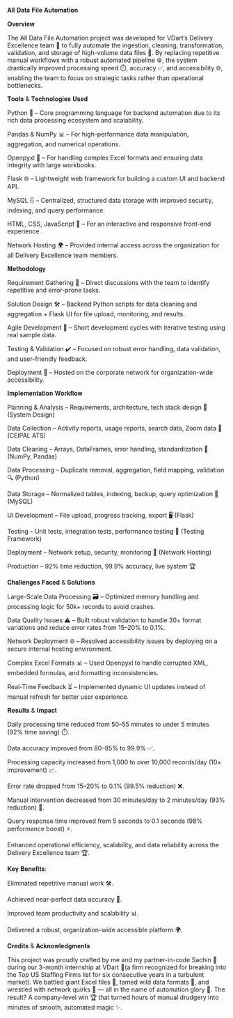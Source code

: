 𝐀𝐥𝐥 𝐃𝐚𝐭𝐚 𝐅𝐢𝐥𝐞 𝐀𝐮𝐭𝐨𝐦𝐚𝐭𝐢𝐨𝐧

𝐎𝐯𝐞𝐫𝐯𝐢𝐞𝐰

The All Data File Automation project was developed for VDart’s Delivery Excellence team 🏢 to fully automate the ingestion, cleaning, transformation, validation, and storage of high-volume data files 📂. By replacing repetitive manual workflows with a robust automated pipeline ⚙️, the system drastically improved processing speed ⏱️, accuracy ✅, and accessibility 🌐, enabling the team to focus on strategic tasks rather than operational bottlenecks.

𝐓𝐨𝐨𝐥𝐬 & 𝐓𝐞𝐜𝐡𝐧𝐨𝐥𝐨𝐠𝐢𝐞𝐬 𝐔𝐬𝐞𝐝

Python 🐍 – Core programming language for backend automation due to its rich data processing ecosystem and scalability.

Pandas & NumPy 📊 – For high-performance data manipulation, aggregation, and numerical operations.

Openpyxl 📄 – For handling complex Excel formats and ensuring data integrity with large workbooks.

Flask 🌐 – Lightweight web framework for building a custom UI and backend API.

MySQL 🗄️ – Centralized, structured data storage with improved security, indexing, and query performance.

HTML, CSS, JavaScript 🎨 – For an interactive and responsive front-end experience.

Network Hosting 🌍 – Provided internal access across the organization for all Delivery Excellence team members.

𝐌𝐞𝐭𝐡𝐨𝐝𝐨𝐥𝐨𝐠𝐲

Requirement Gathering 📝 – Direct discussions with the team to identify repetitive and error-prone tasks.

Solution Design 🛠️ – Backend Python scripts for data cleaning and aggregation + Flask UI for file upload, monitoring, and results.

Agile Development 🔄 – Short development cycles with iterative testing using real sample data.

Testing & Validation ✔️ – Focused on robust error handling, data validation, and user-friendly feedback.

Deployment 🚀 – Hosted on the corporate network for organization-wide accessibility.

𝐈𝐦𝐩𝐥𝐞𝐦𝐞𝐧𝐭𝐚𝐭𝐢𝐨𝐧 𝐖𝐨𝐫𝐤𝐟𝐥𝐨𝐰

Planning & Analysis – Requirements, architecture, tech stack design 📐 (System Design)

Data Collection – Activity reports, usage reports, search data, Zoom data 📑 (CEIPAL ATS)

Data Cleaning – Arrays, DataFrames, error handling, standardization 🧹 (NumPy, Pandas)

Data Processing – Duplicate removal, aggregation, field mapping, validation 🔍 (Python)

Data Storage – Normalized tables, indexing, backup, query optimization 💾 (MySQL)

UI Development – File upload, progress tracking, export 🖥️ (Flask)

Testing – Unit tests, integration tests, performance testing 🧪 (Testing Framework)

Deployment – Network setup, security, monitoring 🔐 (Network Hosting)

Production – 92% time reduction, 99.9% accuracy, live system 🏆

𝐂𝐡𝐚𝐥𝐥𝐞𝐧𝐠𝐞𝐬 𝐅𝐚𝐜𝐞𝐝 & 𝐒𝐨𝐥𝐮𝐭𝐢𝐨𝐧𝐬

Large-Scale Data Processing 🗃️ – Optimized memory handling and processing logic for 50k+ records to avoid crashes.

Data Quality Issues ⚠️ – Built robust validation to handle 30+ format variations and reduce error rates from 15–20% to 0.1%.

Network Deployment 🌐 – Resolved accessibility issues by deploying on a secure internal hosting environment.

Complex Excel Formats 📊 – Used Openpyxl to handle corrupted XML, embedded formulas, and formatting inconsistencies.

Real-Time Feedback ⏳ – Implemented dynamic UI updates instead of manual refresh for better user experience.

𝐑𝐞𝐬𝐮𝐥𝐭𝐬 & 𝐈𝐦𝐩𝐚𝐜𝐭

Daily processing time reduced from 50–55 minutes to under 5 minutes (92% time saving) ⏱️.

Data accuracy improved from 80–85% to 99.9% ✅.

Processing capacity increased from 1,000 to over 10,000 records/day (10× improvement) 📈.

Error rate dropped from 15–20% to 0.1% (99.5% reduction) ❌.

Manual intervention decreased from 30 minutes/day to 2 minutes/day (93% reduction) 🤖.

Query response time improved from 5 seconds to 0.1 seconds (98% performance boost) ⚡.

Enhanced operational efficiency, scalability, and data reliability across the Delivery Excellence team 🏆.

𝐊𝐞𝐲 𝐁𝐞𝐧𝐞𝐟𝐢𝐭𝐬:

Eliminated repetitive manual work 🛠️.

Achieved near-perfect data accuracy 🎯.

Improved team productivity and scalability 📊.

Delivered a robust, organization-wide accessible platform 🌍.

𝐂𝐫𝐞𝐝𝐢𝐭𝐬 & 𝐀𝐜𝐤𝐧𝐨𝐰𝐥𝐞𝐝𝐠𝐦𝐞𝐧𝐭𝐬

This project was proudly crafted by me and my partner-in-code Sachin 🤝 during our 3-month internship at VDart 🏢(a firm recognized for breaking into the Top US Staffing Firms list for six consecutive years in a turbulent market). We battled giant Excel files 📄, tamed wild data formats 🐉, and wrestled with network quirks 🔌 — all in the name of automation glory 🚀. The result? A company-level win 🏆 that turned hours of manual drudgery into minutes of smooth, automated magic ✨.
